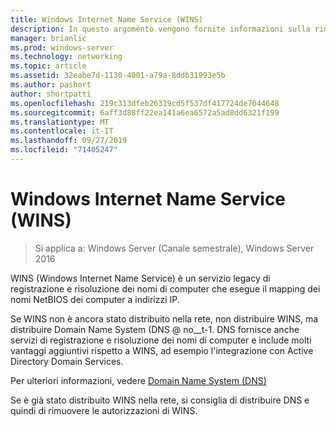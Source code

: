 ```yaml
---
title: Windows Internet Name Service (WINS)
description: In questo argomento vengono fornite informazioni sulla rimozione delle autorizzazioni WINS e sull'utilizzo di DNS per i servizi di risoluzione dei nomi nella rete.
manager: brianlic
ms.prod: windows-server
ms.technology: networking
ms.topic: article
ms.assetid: 32eabe7d-1130-4001-a79a-8ddb31993e5b
ms.author: pashort
author: shortpatti
ms.openlocfilehash: 219c313dfeb26319cd5f537df417724de7044648
ms.sourcegitcommit: 6aff3d88ff22ea141a6ea6572a5ad8dd6321f199
ms.translationtype: MT
ms.contentlocale: it-IT
ms.lasthandoff: 09/27/2019
ms.locfileid: "71405247"
---
```

#  <a name="windows-internet-name-service-wins"></a>Windows Internet Name Service (WINS)

>Si applica a: Windows Server (Canale semestrale), Windows Server 2016

WINS (Windows Internet Name Service) è un servizio legacy di registrazione e risoluzione dei nomi di computer che esegue il mapping dei nomi NetBIOS dei computer a indirizzi IP.

Se WINS non è ancora stato distribuito nella rete, non distribuire WINS, ma distribuire Domain Name System \(DNS @ no__t-1. DNS fornisce anche servizi di registrazione e risoluzione dei nomi di computer e include molti vantaggi aggiuntivi rispetto a WINS, ad esempio l'integrazione con Active Directory Domain Services.

Per ulteriori informazioni, vedere [Domain Name System (DNS)](https://docs.microsoft.com/windows-server/networking/dns/dns-top)

Se è già stato distribuito WINS nella rete, si consiglia di distribuire DNS e quindi di rimuovere le autorizzazioni di WINS.
